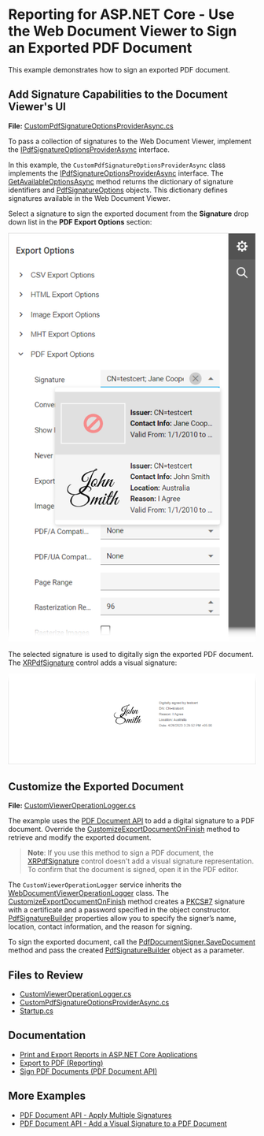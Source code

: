 # Reporting for ASP.NET Core - Use the Web Document Viewer to Sign an Exported PDF Document

This example demonstrates how to sign an exported PDF document. 

## Add Signature Capabilities to the Document Viewer's UI

**File:**  [CustomPdfSignatureOptionsProviderAsync.cs](./SignPdfDocumentExample/Services/CustomPdfSignatureOptionsProviderAsync.cs)

To pass a collection of signatures to the Web Document Viewer, implement the [IPdfSignatureOptionsProviderAsync](https://docs.devexpress.com/XtraReports/DevExpress.XtraReports.Web.WebDocumentViewer.IPdfSignatureOptionsProviderAsync?v=23.1&p=netframework) interface. 

In this example, the `CustomPdfSignatureOptionsProviderAsync` class implements the [IPdfSignatureOptionsProviderAsync](https://docs.devexpress.com/XtraReports/DevExpress.XtraReports.Web.WebDocumentViewer.IPdfSignatureOptionsProviderAsync?v=23.1&p=netframework) interface. The [GetAvailableOptionsAsync](https://docs.devexpress.com/XtraReports/DevExpress.XtraReports.Web.WebDocumentViewer.IPdfSignatureOptionsProvider.GetAvailableOptions?v=23.1&p=netframework) method returns the dictionary of signature identifiers and [PdfSignatureOptions](https://docs.devexpress.com/CoreLibraries/DevExpress.XtraPrinting.PdfSignatureOptions?v=23.1) objects. This dictionary defines signatures available in the Web Document Viewer.

Select a signature to sign the exported document from the **Signature** drop down list in the **PDF Export Options** section: 

![Signature Options](Images/signature-options.png)

The selected signature is used to digitally sign the exported PDF document. The [XRPdfSignature](https://docs.devexpress.com/XtraReports/DevExpress.XtraReports.UI.XRPdfSignature?v=23.1) control adds a visual signature:

![Signed PDF Document](Images/visual-signature.png)

## Customize the Exported Document

**File:** [CustomViewerOperationLogger.cs](./SignPdfDocumentExample/Services/CustomViewerOperationLogger.cs)

The example uses the [PDF Document API](https://www.devexpress.com/products/net/office-file-api/pdf/) to add a digital signature to a PDF document. Override the [CustomizeExportDocumentOnFinish](https://docs.devexpress.com/XtraReports/DevExpress.XtraReports.Web.WebDocumentViewer.WebDocumentViewerOperationLogger.N----F-y-----8-p) method to retrieve and modify the exported document.

> **Note**:
> If you use this method to sign a PDF document, the [XRPdfSignature](https://docs.devexpress.com/XtraReports/DevExpress.XtraReports.UI.XRPdfSignature?v=23.1) control doesn't add a visual signature representation. To confirm that the document is signed, open it in the PDF editor.

The `CustomViewerOperationLogger` service inherits the [WebDocumentViewerOperationLogger](https://docs.devexpress.com/XtraReports/DevExpress.XtraReports.Web.WebDocumentViewer.WebDocumentViewerOperationLogger) class. The [CustomizeExportDocumentOnFinish](https://docs.devexpress.com/XtraReports/DevExpress.XtraReports.Web.WebDocumentViewer.WebDocumentViewerOperationLogger.N----F-y-----8-p) method creates a [PKCS#7](https://docs.devexpress.com/OfficeFileAPI/DevExpress.Pdf.Pkcs7Signer) signature with a certificate and a password specified in the object constructor. [PdfSignatureBuilder](https://docs.devexpress.com/OfficeFileAPI/DevExpress.Pdf.PdfSignatureBuilder) properties allow you to specify the signer’s name, location, contact information, and the reason for signing.  

To sign the exported document, call the [PdfDocumentSigner.SaveDocument](https://docs.devexpress.com/OfficeFileAPI/DevExpress.Pdf.PdfDocumentSigner.SaveDocument(System.String-DevExpress.Pdf.PdfSignatureBuilder--)) method and pass the created [PdfSignatureBuilder](https://docs.devexpress.com/OfficeFileAPI/DevExpress.Pdf.PdfSignatureBuilder) object as a parameter.

## Files to Review

- [CustomViewerOperationLogger.cs](./SignPdfDocumentExample/Services/CustomViewerOperationLogger.cs)
- [CustomPdfSignatureOptionsProviderAsync.cs](./SignPdfDocumentExample/Services/CustomPdfSignatureOptionsProviderAsync.cs)
- [Startup.cs](./SignPdfDocumentExample/Startup.cs#L21)

## Documentation

- [Print and Export Reports in ASP.NET Core Applications](https://docs.devexpress.com/XtraReports/401841/web-reporting/asp-net-core-reporting/print-and-export-reports-in-asp-net-core-application)
- [Export to PDF (Reporting)](https://docs.devexpress.com/XtraReports/2574/detailed-guide-to-devexpress-reporting/store-and-distribute-reports/export-reports/export-to-pdf)
- [Sign PDF Documents (PDF Document API)](https://docs.devexpress.com/OfficeFileAPI/114623/pdf-document-api/document-security/sign-documents)

## More Examples

- [PDF Document API - Apply Multiple Signatures](https://github.com/DevExpress-Examples/pdf-document-api-multiple-signatures)
- [PDF Document API - Add a Visual Signature to a PDF Document](https://github.com/DevExpress-Examples/pdf-document-api-add-visual-signature-to-pdf-document)
